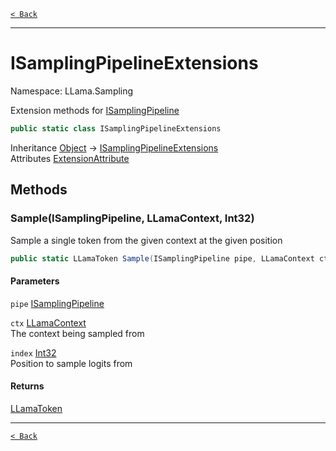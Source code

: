 [`< Back`](./)

---

# ISamplingPipelineExtensions

Namespace: LLama.Sampling

Extension methods for [ISamplingPipeline](./llama.sampling.isamplingpipeline.md)

```csharp
public static class ISamplingPipelineExtensions
```

Inheritance [Object](https://docs.microsoft.com/en-us/dotnet/api/system.object) → [ISamplingPipelineExtensions](./llama.sampling.isamplingpipelineextensions.md)<br>
Attributes [ExtensionAttribute](https://docs.microsoft.com/en-us/dotnet/api/system.runtime.compilerservices.extensionattribute)

## Methods

### **Sample(ISamplingPipeline, LLamaContext, Int32)**

Sample a single token from the given context at the given position

```csharp
public static LLamaToken Sample(ISamplingPipeline pipe, LLamaContext ctx, int index)
```

#### Parameters

`pipe` [ISamplingPipeline](./llama.sampling.isamplingpipeline.md)<br>

`ctx` [LLamaContext](./llama.llamacontext.md)<br>
The context being sampled from

`index` [Int32](https://docs.microsoft.com/en-us/dotnet/api/system.int32)<br>
Position to sample logits from

#### Returns

[LLamaToken](./llama.native.llamatoken.md)<br>

---

[`< Back`](./)
